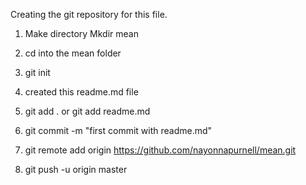 

Creating the git repository for this file.

1.  Make directory
Mkdir mean

2. cd into the mean folder

3. git init

4. created this readme.md file

5.  git add . or git add readme.md

6. git commit -m "first commit with readme.md"

7.  git remote add origin https://github.com/nayonnapurnell/mean.git

8. git push -u origin master